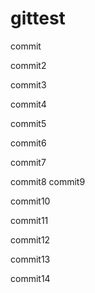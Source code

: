 # gittest

commit

commit2

commit3

commit4

commit5

commit6

commit7

commit8
commit9

commit10

commit11

commit12

commit13

commit14